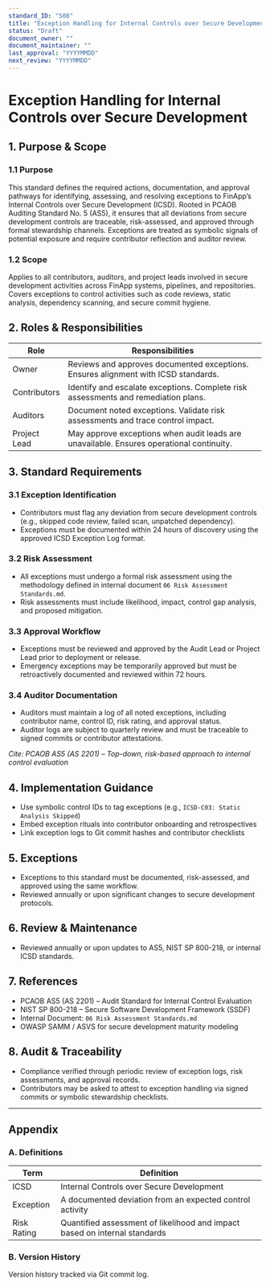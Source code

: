```yaml
---
standard_ID: "S08"
title: "Exception Handling for Internal Controls over Secure Development"
status: "Draft"
document_owner: ""
document_maintainer: ""
last_approval: "YYYYMMDD"
next_review: "YYYYMMDD"
---
```


# Exception Handling for Internal Controls over Secure Development

## 1. Purpose & Scope

### 1.1 Purpose
This standard defines the required actions, documentation, and approval pathways for identifying, assessing, and resolving exceptions to FinApp’s Internal Controls over Secure Development (ICSD). Rooted in PCAOB Auditing Standard No. 5 (AS5), it ensures that all deviations from secure development controls are traceable, risk-assessed, and approved through formal stewardship channels. Exceptions are treated as symbolic signals of potential exposure and require contributor reflection and auditor review.

### 1.2 Scope
Applies to all contributors, auditors, and project leads involved in secure development activities across FinApp systems, pipelines, and repositories. Covers exceptions to control activities such as code reviews, static analysis, dependency scanning, and secure commit hygiene.

## 2. Roles & Responsibilities

| Role            | Responsibilities                                                                 |
|-----------------|-----------------------------------------------------------------------------------|
| Owner           | Reviews and approves documented exceptions. Ensures alignment with ICSD standards. |
| Contributors    | Identify and escalate exceptions. Complete risk assessments and remediation plans. |
| Auditors        | Document noted exceptions. Validate risk assessments and trace control impact.     |
| Project Lead    | May approve exceptions when audit leads are unavailable. Ensures operational continuity. |

## 3. Standard Requirements

### 3.1 Exception Identification
- Contributors must flag any deviation from secure development controls (e.g., skipped code review, failed scan, unpatched dependency).
- Exceptions must be documented within 24 hours of discovery using the approved ICSD Exception Log format.

### 3.2 Risk Assessment
- All exceptions must undergo a formal risk assessment using the methodology defined in internal document `06 Risk Assessment Standards.md`.
- Risk assessments must include likelihood, impact, control gap analysis, and proposed mitigation.

### 3.3 Approval Workflow
- Exceptions must be reviewed and approved by the Audit Lead or Project Lead prior to deployment or release.
- Emergency exceptions may be temporarily approved but must be retroactively documented and reviewed within 72 hours.

### 3.4 Auditor Documentation
- Auditors must maintain a log of all noted exceptions, including contributor name, control ID, risk rating, and approval status.
- Auditor logs are subject to quarterly review and must be traceable to signed commits or contributor attestations.

*Cite: PCAOB AS5 (AS 2201) – Top-down, risk-based approach to internal control evaluation*

## 4. Implementation Guidance

- Use symbolic control IDs to tag exceptions (e.g., `ICSD-C03: Static Analysis Skipped`)
- Embed exception rituals into contributor onboarding and retrospectives
- Link exception logs to Git commit hashes and contributor checklists

## 5. Exceptions

- Exceptions to this standard must be documented, risk-assessed, and approved using the same workflow.
- Reviewed annually or upon significant changes to secure development protocols.

## 6. Review & Maintenance

- Reviewed annually or upon updates to AS5, NIST SP 800-218, or internal ICSD standards.

## 7. References

- PCAOB AS5 (AS 2201) – Audit Standard for Internal Control Evaluation  
- NIST SP 800-218 – Secure Software Development Framework (SSDF)  
- Internal Document: `06 Risk Assessment Standards.md`  
- OWASP SAMM / ASVS for secure development maturity modeling

## 8. Audit & Traceability

- Compliance verified through periodic review of exception logs, risk assessments, and approval records.
- Contributors may be asked to attest to exception handling via signed commits or symbolic stewardship checklists.

---

## Appendix

### A. Definitions

| Term         | Definition                                                                 |
|--------------|-----------------------------------------------------------------------------|
| ICSD         | Internal Controls over Secure Development                                   |
| Exception    | A documented deviation from an expected control activity                    |
| Risk Rating  | Quantified assessment of likelihood and impact based on internal standards  |

### B. Version History

Version history tracked via Git commit log.

